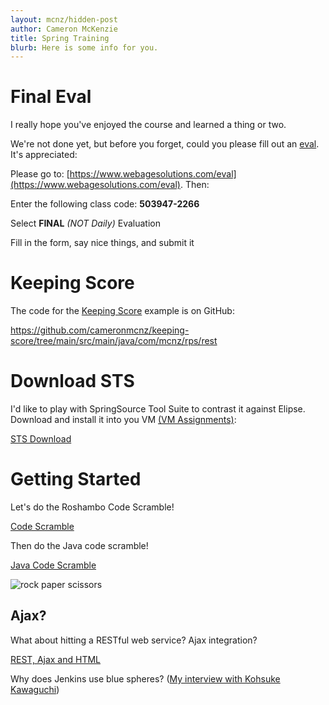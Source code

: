 ```yaml
---
layout: mcnz/hidden-post
author: Cameron McKenzie
title: Spring Training
blurb: Here is some info for you.
---
```


# Final Eval

I really hope you've enjoyed the course and learned a thing or two. 

We're not done yet, but before you forget, could you please fill out an [eval](https://www.webagesolutions.com/eval). It's appreciated:

Please go to: [https://www.webagesolutions.com/eval](https://www.webagesolutions.com/eval). Then:

Enter the following class code: <b>503947-2266</b>

Select <b>FINAL</b> <i>(NOT Daily)</i> Evaluation

Fill in the form, say nice things, and submit it



# Keeping Score

The code for the [Keeping Score](https://github.com/cameronmcnz/keeping-score/tree/main/src/main/java/com/mcnz/rps/rest) example is on GitHub:

https://github.com/cameronmcnz/keeping-score/tree/main/src/main/java/com/mcnz/rps/rest





# Download STS

I'd like to play with SpringSource Tool Suite to contrast it against Elipse. Download and install it into you VM <a href="https://www.mcnz.com/course/vms01.html">(VM Assignments)</a>:

<a href="https://download.springsource.com/release/STS4/4.11.0.RELEASE/dist/e4.20/spring-tool-suite-4-4.11.0.RELEASE-e4.20.0-win32.win32.x86_64.self-extracting.jar">STS Download</a>


# Getting Started

Let's do the Roshambo Code Scramble!

<a href="https://www.mcnz.com/2020/02/09/roshambo-code-scramble-game.html">Code Scramble</a>

Then do the Java code scramble!

[Java Code Scramble](https://github.com/jheguevara/java101/blob/master/shared_stuff/03%20second%20scramble.txt)

<img src="https://images-na.ssl-images-amazon.com/images/I/61QkvmvEdVL.png" alt="rock paper scissors" class="img-fluid">

## Ajax?

What about hitting a RESTful web service? Ajax integration?

[REST, Ajax and HTML](https://www.mcnz.com/2020/02/09/roshambo-ajax-rest.html)

Why does Jenkins use blue spheres? ([My interview with Kohsuke Kawaguchi](https://www.theserverside.com/video/Jenkins-creator-explains-why-a-successful-build-job-is-blue))



